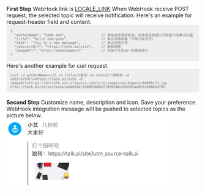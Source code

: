 
**First Step** WebHook link is [LOCALE_LINK](#)
When WebHook receive POST request, the selected topic will receive notification. Here's an example for request-header field and content.
![](../images/inte-guide/sample-webhook-1.png)
Here's another example for curl request.
![](../images/inte-guide/sample-webhook-2.png)

**Second Step** Customize name, description and icon. Save your preference.
WebHook integration message will be pushed to selected topics as the picture below.
![](../images/inte-guide/notice-webhook.png)
